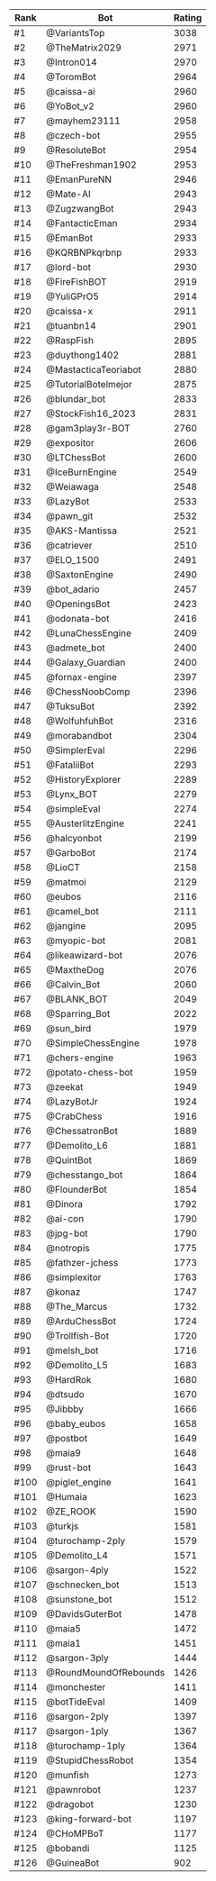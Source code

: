 Rank|Bot|Rating
---|---|---
#1|@VariantsTop|3038
#2|@TheMatrix2029|2971
#3|@Intron014|2970
#4|@ToromBot|2964
#5|@caissa-ai|2960
#6|@YoBot_v2|2960
#7|@mayhem23111|2958
#8|@czech-bot|2955
#9|@ResoluteBot|2954
#10|@TheFreshman1902|2953
#11|@EmanPureNN|2946
#12|@Mate-AI|2943
#13|@ZugzwangBot|2943
#14|@FantacticEman|2934
#15|@EmanBot|2933
#16|@KQRBNPkqrbnp|2933
#17|@lord-bot|2930
#18|@FireFishBOT|2919
#19|@YuliGPrO5|2914
#20|@caissa-x|2911
#21|@tuanbn14|2901
#22|@RaspFish|2895
#23|@duythong1402|2881
#24|@MastacticaTeoriabot|2880
#25|@TutorialBotelmejor|2875
#26|@blundar_bot|2833
#27|@StockFish16_2023|2831
#28|@gam3play3r-BOT|2760
#29|@expositor|2606
#30|@LTChessBot|2600
#31|@IceBurnEngine|2549
#32|@Weiawaga|2548
#33|@LazyBot|2533
#34|@pawn_git|2532
#35|@AKS-Mantissa|2521
#36|@catriever|2510
#37|@ELO_1500|2491
#38|@SaxtonEngine|2490
#39|@bot_adario|2457
#40|@OpeningsBot|2423
#41|@odonata-bot|2416
#42|@LunaChessEngine|2409
#43|@admete_bot|2400
#44|@Galaxy_Guardian|2400
#45|@fornax-engine|2397
#46|@ChessNoobComp|2396
#47|@TuksuBot|2392
#48|@WolfuhfuhBot|2316
#49|@morabandbot|2304
#50|@SimplerEval|2296
#51|@FataliiBot|2293
#52|@HistoryExplorer|2289
#53|@Lynx_BOT|2279
#54|@simpleEval|2274
#55|@AusterlitzEngine|2241
#56|@halcyonbot|2199
#57|@GarboBot|2174
#58|@LioCT|2158
#59|@matmoi|2129
#60|@eubos|2116
#61|@camel_bot|2111
#62|@jangine|2095
#63|@myopic-bot|2081
#64|@likeawizard-bot|2076
#65|@MaxtheDog|2076
#66|@Calvin_Bot|2060
#67|@BLANK_BOT|2049
#68|@Sparring_Bot|2022
#69|@sun_bird|1979
#70|@SimpleChessEngine|1978
#71|@chers-engine|1963
#72|@potato-chess-bot|1959
#73|@zeekat|1949
#74|@LazyBotJr|1924
#75|@CrabChess|1916
#76|@ChessatronBot|1889
#77|@Demolito_L6|1881
#78|@QuintBot|1869
#79|@chesstango_bot|1864
#80|@FlounderBot|1854
#81|@Dinora|1792
#82|@ai-con|1790
#83|@jpg-bot|1790
#84|@notropis|1775
#85|@fathzer-jchess|1773
#86|@simplexitor|1763
#87|@konaz|1747
#88|@The_Marcus|1732
#89|@ArduChessBot|1724
#90|@Trollfish-Bot|1720
#91|@melsh_bot|1716
#92|@Demolito_L5|1683
#93|@HardRok|1680
#94|@dtsudo|1670
#95|@Jibbby|1666
#96|@baby_eubos|1658
#97|@postbot|1649
#98|@maia9|1648
#99|@rust-bot|1643
#100|@piglet_engine|1641
#101|@Humaia|1623
#102|@ZE_ROOK|1590
#103|@turkjs|1581
#104|@turochamp-2ply|1579
#105|@Demolito_L4|1571
#106|@sargon-4ply|1522
#107|@schnecken_bot|1513
#108|@sunstone_bot|1512
#109|@DavidsGuterBot|1478
#110|@maia5|1472
#111|@maia1|1451
#112|@sargon-3ply|1444
#113|@RoundMoundOfRebounds|1426
#114|@monchester|1411
#115|@botTideEval|1409
#116|@sargon-2ply|1397
#117|@sargon-1ply|1367
#118|@turochamp-1ply|1364
#119|@StupidChessRobot|1354
#120|@munfish|1273
#121|@pawnrobot|1237
#122|@dragobot|1230
#123|@king-forward-bot|1197
#124|@CHoMPBoT|1177
#125|@bobandi|1125
#126|@GuineaBot|902
